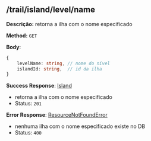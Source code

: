## /trail/island/level/name

**Descrição:** retorna a ilha com o nome especificado

**Method:** `GET`

**Body**:

```typescript
{
    levelName: string, // nome do nível
    islandId: string,  // id da ilha
}
```

**Success Response**: [Island](../../../../src/domain/trilhas/@entities/island.ts)
- retorna a ilha com o nome especificado
- Status: `201`

**Error Response**: [ResourceNotFoundError](../../../../src/core/errors/resource-not-found-error.ts)
- nenhuma ilha com o nome especificado existe no DB
- Status: `400`

